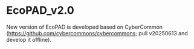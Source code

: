 # EcoPAD_v2.0
New version of EcoPAD is developed based on CyberCommon (https://github.com/cybercommons/cybercommons; pull v20250613 and develop it offline).
